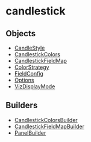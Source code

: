# <span class="badge package-variant-panelcfg"></span> candlestick

## Objects

 * <span class="badge object-type-enum"></span> [CandleStyle](./object-CandleStyle.md)
 * <span class="badge object-type-interface"></span> [CandlestickColors](./object-CandlestickColors.md)
 * <span class="badge object-type-interface"></span> [CandlestickFieldMap](./object-CandlestickFieldMap.md)
 * <span class="badge object-type-enum"></span> [ColorStrategy](./object-ColorStrategy.md)
 * <span class="badge object-type-ref"></span> [FieldConfig](./object-FieldConfig.md)
 * <span class="badge object-type-interface"></span> [Options](./object-Options.md)
 * <span class="badge object-type-enum"></span> [VizDisplayMode](./object-VizDisplayMode.md)
## Builders

 * <span class="badge builder"></span> [CandlestickColorsBuilder](./builder-CandlestickColorsBuilder.md)
 * <span class="badge builder"></span> [CandlestickFieldMapBuilder](./builder-CandlestickFieldMapBuilder.md)
 * <span class="badge builder"></span> [PanelBuilder](./builder-PanelBuilder.md)
